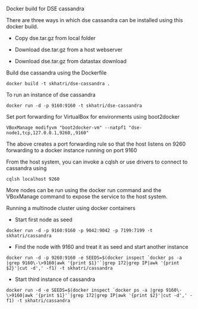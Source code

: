 Docker build for DSE cassandra

There are three ways in which dse cassandra can be installed using this docker build.

- Copy dse.tar.gz from local folder

- Download dse.tar.gz from a host webserver

- Download dse.tar.gz from datastax download

Build dse cassandra using the Dockerfile
```
docker build -t skhatri/dse-cassandra .
```

To run an instance of dse cassandra 

```
docker run -d -p 9160:9160 -t skhatri/dse-cassandra 
```

Set port forwarding for VirtualBox for environments using boot2docker

```
VBoxManage modifyvm "boot2docker-vm" --natpf1 "dse-node1,tcp,127.0.0.1,9260,,9160"

```
The above creates a port forwarding rule so that the host listens on 9260 forwarding to a docker instance running on port 9160


From the host system, you can invoke a cqlsh or use drivers to connect to cassandra using
```
cqlsh localhost 9260
```

More nodes can be run using the docker run command and the VBoxManage command to expose the service to the host system.


Running a multinode cluster using docker containers

- Start first node as seed
```
docker run -d -p 9160:9160 -p 9042:9042 -p 7199:7199 -t skhatri/cassandra
```

- Find the node with 9160 and treat it as seed and start another instance
```
docker run -d -p 9260:9160 -e SEEDS=$(docker inspect `docker ps -a |grep 9160\-\>9160|awk '{print $1}'`|grep 172|grep IP|awk '{print $2}'|cut -d',' -f1) -t skhatri/cassandra
```
- Start third instance of cassandra
```
docker run -d -e SEEDS=$(docker inspect `docker ps -a |grep 9160\-\>9160|awk '{print $1}'`|grep 172|grep IP|awk '{print $2}'|cut -d',' -f1) -t skhatri/cassandra
```

